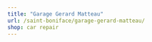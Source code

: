 ```yaml
---
title: "Garage Gerard Matteau"
url: /saint-boniface/garage-gerard-matteau/
shop: car repair
---
```

